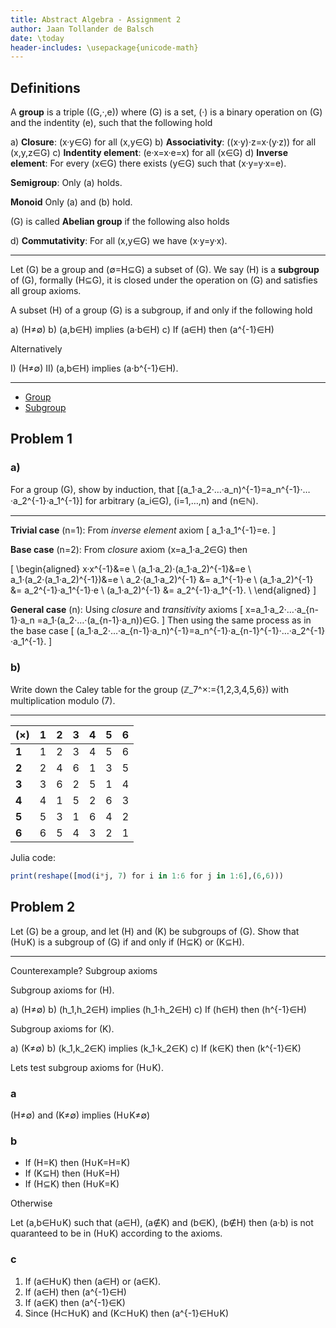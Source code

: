 ```yaml
---
title: Abstract Algebra - Assignment 2
author: Jaan Tollander de Balsch
date: \today
header-includes: \usepackage{unicode-math}
---
```

## Definitions
A **group** is a triple \((G,·,e)\) where \(G\) is a set, \(·\) is a binary operation on \(G\) and the indentity \(e\), such that the following hold

a) **Closure**: \(x·y∈G\) for all \(x,y∈G\)
b) **Associativity**: \((x·y)·z=x·(y·z)\) for all  \(x,y,z∈G\)
c) **Indentity element**: \(e·x=x·e=x\) for all \(x∈G\)
d) **Inverse element**: For every \(x∈G\) there exists \(y∈G\) such that \(x·y=y·x=e\).

<!-- It's common to omit the symbol \(·\). -->

**Semigroup**: Only (a) holds.

**Monoid** Only (a) and (b) hold.

\(G\) is called **Abelian group** if the following also holds

d) **Commutativity**: For all \(x,y∈G\) we have \(x·y=y·x\).

---

Let \(G\) be a group and \(∅=H⊆G\) a subset of \(G\). We say \(H\) is a **subgroup** of \(G\), formally \(H⊆G\), it is closed under the operation on \(G\) and satisfies all group axioms.

A subset \(H\) of a group \(G\) is a subgroup, if and only if the following hold

a) \(H≠∅\)
b) \(a,b∈H\) implies \(a·b∈H\)
c) If \(a∈H\) then \(a^{-1}∈H\)

Alternatively

I) \(H≠∅\)
II) \(a,b∈H\) implies \(a·b^{-1}∈H\).

---

- [Group](https://en.wikipedia.org/wiki/Group_(mathematics))
- [Subgroup](https://en.wikipedia.org/wiki/Subgroup)


## Problem 1
### a)
For a group \(G\), show by induction, that \[(a_1·a_2·…·a_n)^{-1}=a_n^{-1}·…·a_2^{-1}·a_1^{-1}\] for arbitrary \(a_i∈G\), \(i=1,…,n\) and \(n∈ℕ\).

---

**Trivial case** \(n=1\): From *inverse element* axiom
\[
a_1·a_1^{-1}=e.
\]

**Base case** \(n=2\): From *closure* axiom \(x=a_1·a_2∈G\) then

\[
\begin{aligned}
x·x^{-1}&=e \\
(a_1·a_2)·(a_1·a_2)^{-1}&=e \\
a_1·(a_2·(a_1·a_2)^{-1})&=e \\
a_2·(a_1·a_2)^{-1} &= a_1^{-1}·e \\
(a_1·a_2)^{-1} &= a_2^{-1}·a_1^{-1}·e \\
(a_1·a_2)^{-1} &= a_2^{-1}·a_1^{-1}. \\
\end{aligned}
\]

**General case** \(n\): Using *closure* and *transitivity* axioms
\[
x=a_1·a_2·…·a_{n-1}·a_n =a_1·(a_2·…·(a_{n-1}·a_n))∈G.
\]
Then using the same process as in the base case
\[
(a_1·a_2·…·a_{n-1}·a_n)^{-1}=a_n^{-1}·a_{n-1}^{-1}·…·a_2^{-1}·a_1^{-1}.
\]


### b)
Write down the Caley table for the group \(ℤ_7^×:=\{1,2,3,4,5,6\}\) with multiplication modulo \(7\).

---

|\(×\)   |1   |2   |3   |4   |5   |6   |
|----|----|----|----|----|----|----|
|**1**   |1   |2   |3   |4   |5   |6   |
|**2**   |2   |4   |6   |1   |3   |5   |
|**3**   |3   |6   |2   |5   |1   |4   |
|**4**   |4   |1   |5   |2   |6   |3   |
|**5**   |5   |3   |1   |6   |4   |2   |
|**6**   |6   |5   |4   |3   |2   |1   |

Julia code:
```julia
print(reshape([mod(i*j, 7) for i in 1:6 for j in 1:6],(6,6)))
```

## Problem 2
Let \(G\) be a group, and let \(H\) and \(K\) be subgroups of \(G\). Show that \(H∪K\) is a subgroup of \(G\) if and only if \(H⊆K\) or \(K⊆H\).

---

Counterexample? Subgroup axioms

Subgroup axioms for \(H\).

a) \(H≠∅\)
b) \(h_1,h_2∈H\) implies \(h_1·h_2∈H\)
c) If \(h∈H\) then \(h^{-1}∈H\)

Subgroup axioms for \(K\).

a) \(K≠∅\)
b) \(k_1,k_2∈K\) implies \(k_1·k_2∈K\)
c) If \(k∈K\) then \(k^{-1}∈K\)

Lets test subgroup axioms for \(H∪K\).

### a
\(H≠∅\) and \(K≠∅\) implies \(H∪K≠∅\)

### b
- If \(H=K\) then \(H∪K=H=K\)
- If \(K⊆H\) then \(H∪K=H\)
- If \(H⊆K\) then \(H∪K=K\)

Otherwise

Let \(a,b∈H∪K\) such that \(a∈H\), \(a∉K\) and \(b∈K\), \(b∉H\) then \(a·b\) is not quaranteed to be in \(H∪K\) according to the axioms.


### c
1) If \(a∈H∪K\) then \(a∈H\) or \(a∈K\).
2) If \(a∈H\) then \(a^{-1}∈H\)
3) If \(a∈K\) then \(a^{-1}∈K\)
4) Since \(H⊂H∪K\) and \(K⊂H∪K\) then \(a^{-1}∈H∪K\)
